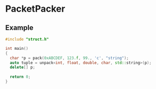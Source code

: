 # PacketPacker

Example
-------

```cpp
#include "struct.h"

int main()
{
  char *p = pack(0xABCDEF, 123.f, 99., 'c', "string");
  auto tuple = unpack<int, float, double, char, std::string>(p);
  delete[] p;
  
  return 0;
}
```
